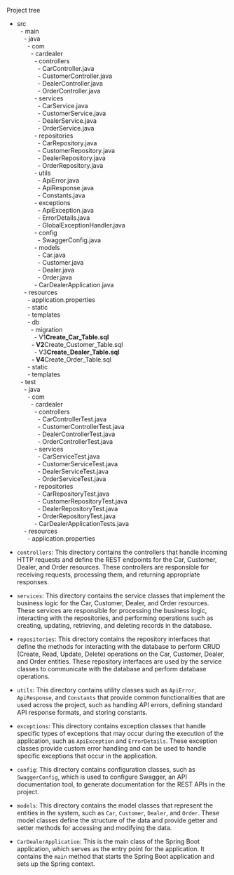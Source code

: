 Project tree

- src\
    - main\
      - java\
        - com\
          - cardealer\
            - controllers\
              - CarController.java\
              - CustomerController.java\
              - DealerController.java\
              - OrderController.java\
            - services\
              - CarService.java\
              - CustomerService.java\
              - DealerService.java\
              - OrderService.java\
            - repositories\
              - CarRepository.java\
              - CustomerRepository.java\
              - DealerRepository.java\
              - OrderRepository.java\
            - utils\
              - ApiError.java\
              - ApiResponse.java\
              - Constants.java\
            - exceptions\
              - ApiException.java\
              - ErrorDetails.java\
              - GlobalExceptionHandler.java\
            - config\
              - SwaggerConfig.java\
            - models\
              - Car.java\
              - Customer.java\
              - Dealer.java\
              - Order.java\
            - CarDealerApplication.java\
      - resources\
        - application.properties\
        - static\
        - templates\
        - db\
          - migration\
            - V1**Create_Car_Table.sql\
            - V2**Create_Customer_Table.sql\
            - V3**Create_Dealer_Table.sql\
            - V4**Create_Order_Table.sql\
        - static\
        - templates\
    - test\
      - java\
        - com\
          - cardealer\
            - controllers\
              - CarControllerTest.java\
              - CustomerControllerTest.java\
              - DealerControllerTest.java\
              - OrderControllerTest.java\
            - services\
              - CarServiceTest.java\
              - CustomerServiceTest.java\
              - DealerServiceTest.java\
              - OrderServiceTest.java\
            - repositories\
              - CarRepositoryTest.java\
              - CustomerRepositoryTest.java\
              - DealerRepositoryTest.java\
              - OrderRepositoryTest.java\
            - CarDealerApplicationTests.java\
      - resources\
        - application.properties

- `controllers`: This directory contains the controllers that handle incoming HTTP requests and define the REST endpoints for the Car, Customer, Dealer, and Order resources. These controllers are responsible for receiving requests, processing them, and returning appropriate responses.

- `services`: This directory contains the service classes that implement the business logic for the Car, Customer, Dealer, and Order resources. These services are responsible for processing the business logic, interacting with the repositories, and performing operations such as creating, updating, retrieving, and deleting records in the database.

- `repositories`: This directory contains the repository interfaces that define the methods for interacting with the database to perform CRUD (Create, Read, Update, Delete) operations on the Car, Customer, Dealer, and Order entities. These repository interfaces are used by the service classes to communicate with the database and perform database operations.

- `utils`: This directory contains utility classes such as `ApiError`, `ApiResponse`, and `Constants` that provide common functionalities that are used across the project, such as handling API errors, defining standard API response formats, and storing constants.

- `exceptions`: This directory contains exception classes that handle specific types of exceptions that may occur during the execution of the application, such as `ApiException` and `ErrorDetails`. These exception classes provide custom error handling and can be used to handle specific exceptions that occur in the application.

- `config`: This directory contains configuration classes, such as `SwaggerConfig`, which is used to configure Swagger, an API documentation tool, to generate documentation for the REST APIs in the project.

- `models`: This directory contains the model classes that represent the entities in the system, such as `Car`, `Customer`, `Dealer`, and `Order`. These model classes define the structure of the data and provide getter and setter methods for accessing and modifying the data.

- `CarDealerApplication`: This is the main class of the Spring Boot application, which serves as the entry point for the application. It contains the `main` method that starts the Spring Boot application and sets up the Spring context.
